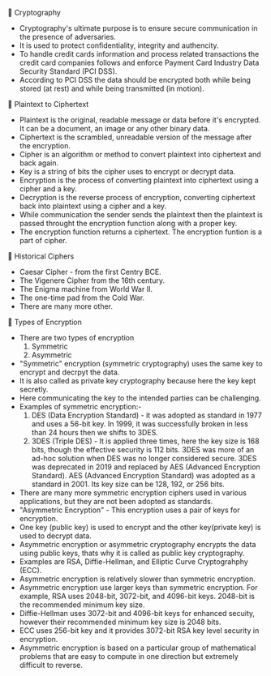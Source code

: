 🔴 Cryptography 
- Cryptography's ultimate purpose is to ensure secure communication in the presence of adversaries.
- It is used to protect confidentiality, integrity and authencity.
- To handle credit cards information and process related transactions the credit card companies follows and enforce Payment Card Industry Data Security Standard (PCI DSS).
- According to PCI DSS the data should be encrypted both while being stored (at rest) and while being transmitted (in motion).

🔴 Plaintext to Ciphertext
- Plaintext is the original, readable message or data before it's encrypted. It can be a document, an image or any other binary data.
- Ciphertext is the scrambled, unreadable version of the message after the encryption.
- Cipher is an algorithm or method to convert plaintext into ciphertext and back again.
- Key is a string of bits the cipher uses to encrypt or decrypt data.
- Encryption is the process of converting plaintext into ciphertext using a cipher and a key.
- Decryption is the reverse process of encryption, converting ciphertext back into plaintext using a cipher and a key.
- While communication the sender sends the plaintext then the plaintext is passed throught the encryption function along with a proper key.
- The encryption function returns a ciphertext. The encryption funtion is a part of cipher.

🔴 Historical Ciphers
- Caesar Cipher - from the first Centry BCE.
- The Vigenere Cipher from the 16th century.
- The Enigma machine from World War II.
- The one-time pad from the Cold War.
- There are many more other.

🔴 Types of Encryption
- There are two types of encryption
  1. Symmetric
  2. Asymmetric
- "Symmetric" encryption (symmetric cryptography) uses the same key to encrypt and decrpyt the data.
- It is also called as private key cryptography because here the key kept secretly.
- Here communicating the key to the intended parties can be challenging.
- Examples of symmetric encryption:-
  1. DES (Data Encryption Standard) - it was adopted as standard in 1977 and uses a 56-bit key. In 1999, it was successfully broken in less than 24 hours then we shifts to 3DES.
  2. 3DES (Triple DES) - It is applied three times, here the key size is 168 bits, though the effective security is 112 bits. 3DES was more of an ad-hoc solution when DES was no longer considered secure. 3DES was deprecated in 2019 and replaced by AES (Advanced Encryption Standard).
AES (Advanced Encryption Standard) was adopted as a standard in 2001. Its key size can be 128, 192, or 256 bits.
- There are many more symmetric encryption ciphers used in various applications, but they are not been adopted as standards.
- "Asymmetric Encryption" - This encryption uses a pair of keys for encryption.
- One key (public key) is used to encrypt and the other key(private key) is used to decrypt data.
- Asymmetric encryption or asymmetric cryptography encrypts the data using public keys, thats why it is called as public key cryptography.
- Examples are RSA, Diffie-Hellman, and Elliptic Curve Cryptograhphy (ECC).
- Asymmetric encryption is relatively slower than symmetric encryption.
- Asymmetric encryption use larger keys than symmetric encryption. For example, RSA uses 2048-bit, 3072-bit, and 4096-bit keys. 2048-bit is the recommended minimum key size.
- Diffie-Hellman uses 3072-bit and 4096-bit keys for enhanced secuity, however their recommended minimum key size is 2048 bits.
- ECC uses 256-bit key and it provides 3072-bit RSA key level security in encryption.
- Asymmetric encryption is based on a particular group of mathematical problems that are easy to compute in one direction but extremely difficult to reverse.
